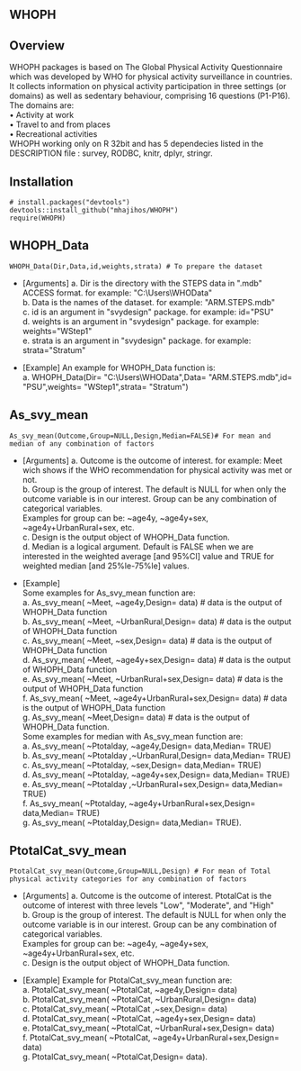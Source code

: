 ## WHOPH
## Overview
WHOPH packages is based on The Global Physical Activity Questionnaire which was developed by WHO for physical activity surveillance in countries. It collects information on physical activity participation in three settings (or domains) as well as sedentary behaviour, comprising 16 questions (P1-P16). The domains are:\
• Activity at work\
• Travel to and from places\
• Recreational activities\
WHOPH working only on R 32bit and has 5 dependecies listed in the DESCRIPTION file : survey, RODBC, knitr, dplyr, stringr.

## Installation
```
# install.packages("devtools")
devtools::install_github("mhajihos/WHOPH")
require(WHOPH)
```

## WHOPH_Data
```
WHOPH_Data(Dir,Data,id,weights,strata) # To prepare the dataset
```
* [Arguments]
    a. Dir is the directory with the STEPS data in ".mdb" ACCESS format. for example: "C:\\Users\\WHOData"\
    b. Data is the names of the dataset. for example: "ARM.STEPS.mdb"\
    c. id is an argument in "svydesign" package. for example: id="PSU"\
    d. weights is an argument in "svydesign" package. for example: weights="WStep1"\
    e. strata is an argument in "svydesign" package. for example: strata="Stratum"

* [Example]
An example for WHOPH_Data function is:\
     a. WHOPH_Data(Dir= "C:\\Users\\WHOData",Data= "ARM.STEPS.mdb",id= "PSU",weights= "WStep1",strata= "Stratum")

## As_svy_mean
```
As_svy_mean(Outcome,Group=NULL,Design,Median=FALSE)# For mean and median of any combination of factors
```
* [Arguments]
    a. Outcome is the outcome of interest. for example: Meet wich shows if the WHO recommendation for physical activity was met or not.\
    b. Group is the group of interest. The default is NULL for when only the outcome variable is in our interest. Group can be any combination of categorical variables.\
       Examples for group can be: ~age4y, ~age4y+sex, ~age4y+UrbanRural+sex, etc.\
    c. Design is the output object of WHOPH_Data function.\
    d. Median is a logical argument. Default is FALSE when we are interested in the weighted average [and 95%CI] value and TRUE for weighted median [and 25%le-75%le] values. 

* [Example]   
Some examples for As_svy_mean function are:\
        a. As_svy_mean( ~Meet, ~age4y,Design= data) # data is the output of WHOPH_Data function\
        b. As_svy_mean( ~Meet, ~UrbanRural,Design= data) # data is the output of WHOPH_Data function\
        c. As_svy_mean( ~Meet, ~sex,Design= data) # data is the output of WHOPH_Data function\
        d. As_svy_mean( ~Meet, ~age4y+sex,Design= data) # data is the output of WHOPH_Data function\
        e. As_svy_mean( ~Meet, ~UrbanRural+sex,Design= data) # data is the output of WHOPH_Data function\
        f. As_svy_mean( ~Meet, ~age4y+UrbanRural+sex,Design= data) # data is the output of WHOPH_Data function\
        g. As_svy_mean( ~Meet,Design= data) # data is the output of WHOPH_Data function.\
Some examples for median with As_svy_mean function are:\
        a. As_svy_mean( ~Ptotalday, ~age4y,Design= data,Median= TRUE)\
        b. As_svy_mean( ~Ptotalday ,~UrbanRural,Design= data,Median= TRUE)\
        c. As_svy_mean( ~Ptotalday, ~sex,Design= data,Median= TRUE)\
        d. As_svy_mean( ~Ptotalday, ~age4y+sex,Design= data,Median= TRUE)\
        e. As_svy_mean( ~Ptotalday ,~UrbanRural+sex,Design= data,Median= TRUE)\
        f. As_svy_mean( ~Ptotalday, ~age4y+UrbanRural+sex,Design= data,Median= TRUE)\
        g. As_svy_mean( ~Ptotalday,Design= data,Median= TRUE).
        

## PtotalCat_svy_mean
```
PtotalCat_svy_mean(Outcome,Group=NULL,Design) # For mean of Total physical activity categories for any combination of factors
```
* [Arguments]
    a. Outcome is the outcome of interest. PtotalCat is the outcome of interest with three levels "Low", "Moderate", and "High"\
    b. Group is the group of interest. The default is NULL for when only the outcome variable is in our interest. Group can be any combination of categorical variables.\
       Examples for group can be: ~age4y, ~age4y+sex, ~age4y+UrbanRural+sex, etc.\
    c. Design is the output object of WHOPH_Data function.

* [Example]
 Example for PtotalCat_svy_mean function are:\
        a. PtotalCat_svy_mean( ~PtotalCat, ~age4y,Design= data)\
        b. PtotalCat_svy_mean( ~PtotalCat, ~UrbanRural,Design= data)\
        c. PtotalCat_svy_mean( ~PtotalCat ,~sex,Design= data)\
        d. PtotalCat_svy_mean( ~PtotalCat, ~age4y+sex,Design= data)\
        e. PtotalCat_svy_mean( ~PtotalCat, ~UrbanRural+sex,Design= data)\
        f. PtotalCat_svy_mean( ~PtotalCat, ~age4y+UrbanRural+sex,Design= data)\
        g. PtotalCat_svy_mean( ~PtotalCat,Design= data).
